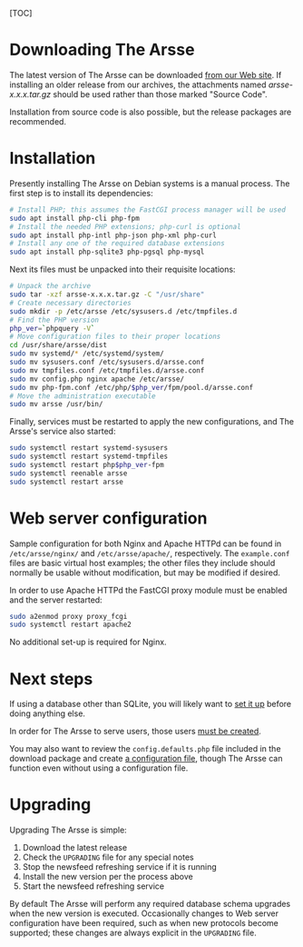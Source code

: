 [TOC]

# Downloading The Arsse

The latest version of The Arsse can be downloaded [from our Web site](https://thearsse.com/). If installing an older release from our archives, the attachments named _arsse-x.x.x.tar.gz_ should be used rather than those marked "Source Code".

Installation from source code is also possible, but the release packages are recommended.

# Installation

Presently installing The Arsse on Debian systems is a manual process. The first step is to install its dependencies:

```sh
# Install PHP; this assumes the FastCGI process manager will be used
sudo apt install php-cli php-fpm
# Install the needed PHP extensions; php-curl is optional
sudo apt install php-intl php-json php-xml php-curl
# Install any one of the required database extensions
sudo apt install php-sqlite3 php-pgsql php-mysql
```

Next its files must be unpacked into their requisite locations:

```sh
# Unpack the archive
sudo tar -xzf arsse-x.x.x.tar.gz -C "/usr/share"
# Create necessary directories
sudo mkdir -p /etc/arsse /etc/sysusers.d /etc/tmpfiles.d
# Find the PHP version
php_ver=`phpquery -V`
# Move configuration files to their proper locations
cd /usr/share/arsse/dist
sudo mv systemd/* /etc/systemd/system/
sudo mv sysusers.conf /etc/sysusers.d/arsse.conf
sudo mv tmpfiles.conf /etc/tmpfiles.d/arsse.conf
sudo mv config.php nginx apache /etc/arsse/
sudo mv php-fpm.conf /etc/php/$php_ver/fpm/pool.d/arsse.conf
# Move the administration executable
sudo mv arsse /usr/bin/
```

Finally, services must be restarted to apply the new configurations, and The Arsse's service also started:

```sh
sudo systemctl restart systemd-sysusers
sudo systemctl restart systemd-tmpfiles
sudo systemctl restart php$php_ver-fpm
sudo systemctl reenable arsse
sudo systemctl restart arsse
```

# Web server configuration

Sample configuration for both Nginx and Apache HTTPd can be found in `/etc/arsse/nginx/` and `/etc/arsse/apache/`, respectively. The `example.conf` files are basic virtual host examples; the other files they include should normally be usable without modification, but may be modified if desired.

In order to use Apache HTTPd the FastCGI proxy module must be enabled and the server restarted:

```sh
sudo a2enmod proxy proxy_fcgi
sudo systemctl restart apache2
```

No additional set-up is required for Nginx.

# Next steps

If using a database other than SQLite, you will likely want to [set it up](/en/Getting_Started/Database_Setup) before doing anything else.

In order for The Arsse to serve users, those users [must be created](/en/Using_The_Arsse/Managing_Users).

You may also want to review the `config.defaults.php` file included in the download package and create [a configuration file](/en/Getting_Started/Configuration), though The Arsse can function even without using a configuration file.

# Upgrading

Upgrading The Arsse is simple:

1. Download the latest release
2. Check the `UPGRADING` file for any special notes
3. Stop the newsfeed refreshing service if it is running
4. Install the new version per the process above
6. Start the newsfeed refreshing service

By default The Arsse will perform any required database schema upgrades when the new version is executed. Occasionally changes to Web server configuration have been required, such as when new protocols become supported; these changes are always explicit in the `UPGRADING` file.
